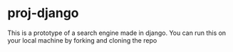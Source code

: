 # proj-django

This is a prototype of a search engine made in django. You can run this on your local machine by forking and cloning the repo
